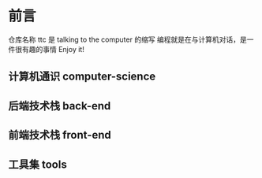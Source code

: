 # 前言
仓库名称 ttc 是 talking to the computer 的缩写
编程就是在与计算机对话，是一件很有趣的事情
Enjoy it!

## 计算机通识 computer-science 

## 后端技术栈 back-end

## 前端技术栈 front-end 

## 工具集 tools 
